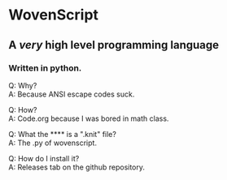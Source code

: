 # WovenScript
## A *very* high level programming language
### Written in python.

Q: Why?  
A: Because ANSI escape codes suck.  

Q: How?  
A: Code.org because I was bored in math class.  

Q: What the **** is a ".knit" file?  
A: The .py of wovenscript.  

Q: How do I install it?  
A: Releases tab on the github repository.  

